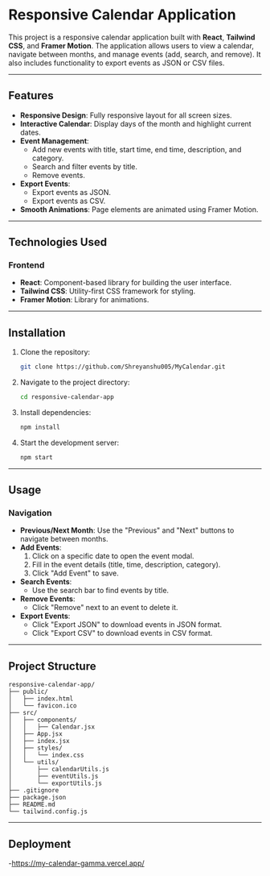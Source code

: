 # Responsive Calendar Application

This project is a responsive calendar application built with **React**, **Tailwind CSS**, and **Framer Motion**. The application allows users to view a calendar, navigate between months, and manage events (add, search, and remove). It also includes functionality to export events as JSON or CSV files.

---

## Features

- **Responsive Design**: Fully responsive layout for all screen sizes.
- **Interactive Calendar**: Display days of the month and highlight current dates.
- **Event Management**:
  - Add new events with title, start time, end time, description, and category.
  - Search and filter events by title.
  - Remove events.
- **Export Events**:
  - Export events as JSON.
  - Export events as CSV.
- **Smooth Animations**: Page elements are animated using Framer Motion.

---

## Technologies Used

### Frontend
- **React**: Component-based library for building the user interface.
- **Tailwind CSS**: Utility-first CSS framework for styling.
- **Framer Motion**: Library for animations.

---

## Installation

1. Clone the repository:
   ```bash
   git clone https://github.com/Shreyanshu005/MyCalendar.git
   ```

2. Navigate to the project directory:
   ```bash
   cd responsive-calendar-app
   ```

3. Install dependencies:
   ```bash
   npm install
   ```

4. Start the development server:
   ```bash
   npm start
   ```

---

## Usage

### Navigation
- **Previous/Next Month**: Use the "Previous" and "Next" buttons to navigate between months.
- **Add Events**:
  1. Click on a specific date to open the event modal.
  2. Fill in the event details (title, time, description, category).
  3. Click "Add Event" to save.
- **Search Events**:
  - Use the search bar to find events by title.
- **Remove Events**:
  - Click "Remove" next to an event to delete it.
- **Export Events**:
  - Click "Export JSON" to download events in JSON format.
  - Click "Export CSV" to download events in CSV format.

---

## Project Structure

```
responsive-calendar-app/
├── public/
│   ├── index.html
│   └── favicon.ico
├── src/
│   ├── components/
│   │   ├── Calendar.jsx
│   ├── App.jsx
│   ├── index.jsx
│   ├── styles/
│   │   └── index.css
│   └── utils/
│       ├── calendarUtils.js
│       ├── eventUtils.js
│       └── exportUtils.js
├── .gitignore
├── package.json
├── README.md
└── tailwind.config.js
```

---



## Deployment
-https://my-calendar-gamma.vercel.app/

